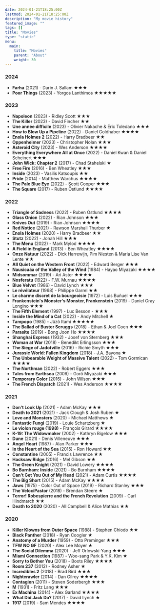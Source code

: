 ```yaml
---
date: 2024-01-21T18:25:00Z
lastmod: 2024-01-21T18:25:00Z
description: "My movie history"
featured_image: ""
tags: []
title: "Movies"
type: "static"
menu:
  main:
    title: "Movies"
    parent: "About"
    weight: 30
---
```

### 2024
- **Farha** (2021) - Darin J. Sallam ★★★
- **Poor Things** (2023) - Yorgos Lanthimos ★★★★★

### 2023
- **Napoleon** (2023) - Ridley Scott ★★★
- **The Killer** (2023) - David Fincher ★★
- **Une année difficile** (2023) - Olivier Nakache & Éric Toledano ★★★
- **How to Blow Up a Pipeline** (2022) - Daniel Goldhaber ★★★★
- **Enola Holmes 2** (2022) - Harry Bradbeer ★★
- **Oppenheimer** (2023) - Christopher Nolan ★★★
- **Asteroid City** (2023) - Wes Anderson ★★★★
- **Everything Everywhere All at Once** (2022) - Daniel Kwan & Daniel Scheinert ★★★
- **John Wick: Chapter 2** (2017) - Chad Stahelski ★
- **Free Fire** (2016) - Ben Wheatley ★★★
- **Inside** (2023) - Vasilis Katsoupis ★★
- **Pride** (2014) - Matthew Warchus ★★★★
- **The Pale Blue Eye** (2022) - Scott Cooper ★★★
- **The Square** (2017) - Ruben Östlund ★★★★

### 2022
- **Triangle of Sadness** (2022) - Ruben Östlund ★★★★
- **Glass Onion** (2022) - Rian Johnson ★★★
- **Knives Out** (2019) - Rian Johnson ★★★★
- **Red Notice** (2021) - Rawson Marshall Thurber ★
- **Enola Holmes** (2020) - Harry Bradbeer ★★
- **Stutz** (2022) - Jonah Hill ★★★
- **The Menu** (2022) - Mark Mylod ★★★★
- **A Field in England** (2013) - Ben Wheatley ★★★★
- **Onze Natuur** (2022) - Dick Harrewijn, Pim Niesten & Maria Lise Van Lente ★★
- **All Quiet on the Western Front** (2022) - Edward Berger ★★★
- **Nausicaäa of the Valley of the Wind** (1984) - Hayao Miyazaki ★★★★
- **Midsommar** (2019) - Ari Aster ★★★★
- **Nosferatu** (1922) - F.W. Murnau ★★★★
- **Blue Velvet** (1986) - David Lynch ★★★
- **Le révélateur** (1968) - Philippe Garrel ★★
- **Le charme discret de la bourgeoisie** (1972) - Luis Buñuel ★★★
- **Frankenstein's Monster's Monster, Frankenstein** (2019) - Daniel Gray Longino ★★★
- **The Fifth Element** (1997) - Luc Besson - ★★★
- **Inside the Mind of a Cat** (2022) - Andy Mitchell ★
- **Tampopo** (1985) - Jûzô Itami ★★★★★
- **The Ballad of Buster Scruggs** (2018) - Ethan & Joel Coen ★★★
- **Parasite** (2019) - Bong Joon Ho ★★★★
- **Shanghai Express** (1932) - Josef von Sternberg ★★★
- **Woman at War** (2018) - Benedikt Erlingsson ★★★
- **The Siege of Jadotville** (2016) - Richie Smyth ★★★
- **Jurassic World: Fallen Kingdom** (2018) - J.A. Bayona ★
- **The Unbearable Weight of Massive Talent** (2022) - Tom Gormican ★★★★
- **The Northman** (2022) - Robert Eggers ★★★
- **Tales from Earthsea** (2006) - Gorô Miyazaki ★★★
- **Temporary Color** (2016) - John Wilson ★★★
- **The French Dispatch** (2021) - Wes Anderson ★★★★

### 2021
- **Don't Look Up** (2021) - Adam McKay ★★★
- **Death to 2021** (2021) - Jack Clough & Josh Ruben ★
- **Love and Monsters** (2020) - Michael Matthews ★
- **Fantastic Fungi** (2019) - Louie Schartzberg ★
- **Le violon rouge (1998)** - François Girard ★★★★
- **K-19: The Widowmaker** (2002) - Kathryn Bigelow ★★★
- **Dune** (2021) - Denis Villeneuve ★★★
- **Angel Heart** (1987) - Alan Parker ★★★
- **In the Heart of the Sea** (2015) - Ron Howard ★★
- **Constantine** (2005) - Francis Lawrence ★★
- **Hacksaw Ridge** (2016) - Mel Gibson ★★
- **The Green Knight** (2021) - David Lowery ★★★★
- **Bo Burnham: Inside** (2021) - Bo Burnham ★★★★
- **Can't Get You Out of My Head** (2021) - Adam Curtis ★★★★
- **The Big Short** (2015) - Adam McKay ★★★★
- **Jaws** (1975) - Color Out of Space (2019) - Richard Stanley ★★★
- **The VelociPastor** (2018) - Brendan Steere ★
- **Terror! Robespierre and the French Revolution** (2009) - Carl Hindmarch ★★
- **Death to 2020** (2020) - All Campbell & Alice Mathias ★★

### 2020
- **Killer Klowns from Outer Space** (1988) - Stephen Chiodo ★★
- **Black Panther** (2018) - Ryan Coogler ★
- **Anatomy of a Murder** (1959) - Otto Preminger ★★★
- **TFW NO GF** (2020) - Alex Lee Moyer ★
- **The Social Dilemma** (2020) - Jeff Orlowski-Yang ★★★
- **Miami Connection** (1987) - Woo-sang Park & Y.K. Kim ★
- **Sorry to Bother You** (2018) - Boots Riley ★★★★
- **Room 237** (2012) - Rodney Asher ★
- **Incredibles 2** (2018) - Brad Bird ★★★
- **Nightcrawler** (2014) - Dan Gilroy ★★★★
- **Contagion** (2011) - Steven Soderbergh ★★★
- **M** (1931) - Fritz Lang ★★★
- **Ex Machina** (2014) - Alex Garland ★★★★
- **What Did Jack Do?** (2017) - David Lynch ★
- **1917** (2019) - Sam Mendes ★★★★

